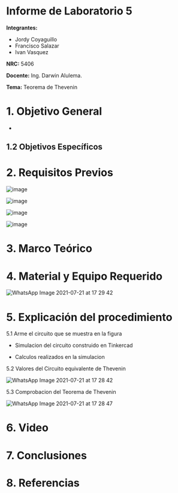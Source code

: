 # Informe de Laboratorio 5
**Integrantes:**

- Jordy Coyaguillo
- Francisco Salazar
- Ivan Vasquez

 **NRC:** 5406
 
 **Docente:** Ing. Darwin Alulema.
 
 **Tema:** Teorema de Thevenin
# 1. Objetivo General
- 

## 1.2 Objetivos Específicos



# 2. Requisitos Previos

![image](https://user-images.githubusercontent.com/85137954/126643617-31ce77c7-264c-45ea-8697-7fa8df31ea44.png)

![image](https://user-images.githubusercontent.com/85137954/126643766-aa52e8e3-4bae-4852-ab9d-82bcbe58dd27.png)

![image](https://user-images.githubusercontent.com/85137954/126643934-fe6240d4-4d30-4d89-b59d-77148667a6ac.png)

![image](https://user-images.githubusercontent.com/85137954/126644061-4fae09a2-1101-4c19-9880-66211b3aa226.png)

# 3. Marco Teórico



# 4. Material y Equipo Requerido

![WhatsApp Image 2021-07-21 at 17 29 42](https://user-images.githubusercontent.com/85137954/126568183-acc50bcc-145a-4014-b086-637dc75a0c78.jpeg)

# 5. Explicación del procedimiento

5.1 Arme el circuito que se muestra en la figura



- Simulacion del circuito construido en Tinkercad



- Calculos realizados en la simulacion


5.2 Valores del Circuito equivalente de Thevenin

![WhatsApp Image 2021-07-21 at 17 28 42](https://user-images.githubusercontent.com/85137954/126568066-9a829e45-1264-4724-90e7-2539da593a29.jpeg)

5.3 Comprobacion del Teorema de Thevenin

![WhatsApp Image 2021-07-21 at 17 28 47](https://user-images.githubusercontent.com/85137954/126568074-5b9aba59-80cc-4876-84b8-524f97966464.jpeg)

# 6. Video



# 7. Conclusiones



# 8. Referencias


